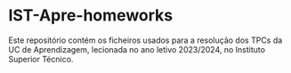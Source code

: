# IST-Apre-homeworks

Este repositório contém os ficheiros usados para a resolução dos TPCs da UC de Aprendizagem, lecionada no ano letivo 2023/2024, no Instituto Superior Técnico.